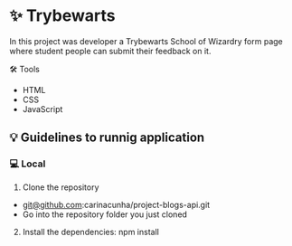 # :sparkles: Trybewarts #

In this project was developer a Trybewarts School of Wizardry form page where student people can submit their feedback on it.

🛠 Tools
- HTML
- CSS
- JavaScript

## :bulb: Guidelines to runnig application ##
### :computer: Local ###
1. Clone the repository 
  - git@github.com:carinacunha/project-blogs-api.git
  - Go into the repository folder you just cloned
2. Install the dependencies: npm install
